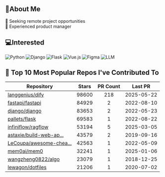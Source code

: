 ## 💫About Me 
👯 Seeking remote project opportunities   
🌱 Experienced product manager

## 💻Interested
![Python](https://img.shields.io/badge/python-3670A0?style=for-the-badge&logo=python&logoColor=ffdd54) ![Django](https://img.shields.io/badge/django-%23092E20.svg?style=for-the-badge&logo=django&logoColor=white) ![Flask](https://img.shields.io/badge/flask-%23000.svg?style=for-the-badge&logo=flask&logoColor=white) ![Vue.js](https://img.shields.io/badge/vuejs-%2335495e.svg?style=for-the-badge&logo=vuedotjs&logoColor=%234FC08D)  ![Figma](https://img.shields.io/badge/figma-%23F24E1E.svg?style=for-the-badge&logo=figma&logoColor=white) ![LLM](https://img.shields.io/badge/LLM-%23412991.svg?style=for-the-badge&logo=openai&logoColor=white)

## 🌟 Top 10 Most Popular Repos I've Contributed To

| Repository | Stars | PR Count | Last PR |
|-----|:---:|:---:|:---:|
| [langgenius/dify](https://github.com/langgenius/dify) | 98600 | 218 | 2025-05-22 |
| [fastapi/fastapi](https://github.com/fastapi/fastapi) | 84929 | 2 | 2022-08-10 |
| [django/django](https://github.com/django/django) | 83653 | 2 | 2022-05-23 |
| [pallets/flask](https://github.com/pallets/flask) | 69583 | 1 | 2022-08-22 |
| [infiniflow/ragflow](https://github.com/infiniflow/ragflow) | 53194 | 5 | 2025-03-05 |
| [astaxie/build-web-ap...](https://github.com/astaxie/build-web-application-with-golang) | 43579 | 2 | 2019-09-16 |
| [LeCoupa/awesome-chea...](https://github.com/LeCoupa/awesome-cheatsheets) | 42563 | 1 | 2022-05-09 |
| [mem0ai/mem0](https://github.com/mem0ai/mem0) | 32241 | 1 | 2025-01-06 |
| [wangzheng0822/algo](https://github.com/wangzheng0822/algo) | 23079 | 1 | 2018-12-25 |
| [lewagon/dotfiles](https://github.com/lewagon/dotfiles) | 21206 | 1 | 2020-07-02 |

